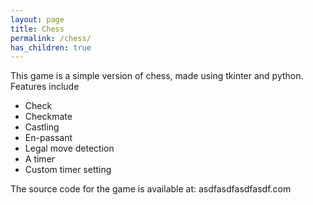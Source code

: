 ```yaml
---
layout: page
title: Chess
permalink: /chess/
has_children: true
---
```


This game is a simple version of chess, made using tkinter and python. 
Features include
- Check
- Checkmate
- Castling
- En-passant
- Legal move detection
- A timer
- Custom timer setting

The source code for the game is available at: asdfasdfasdfasdf.com